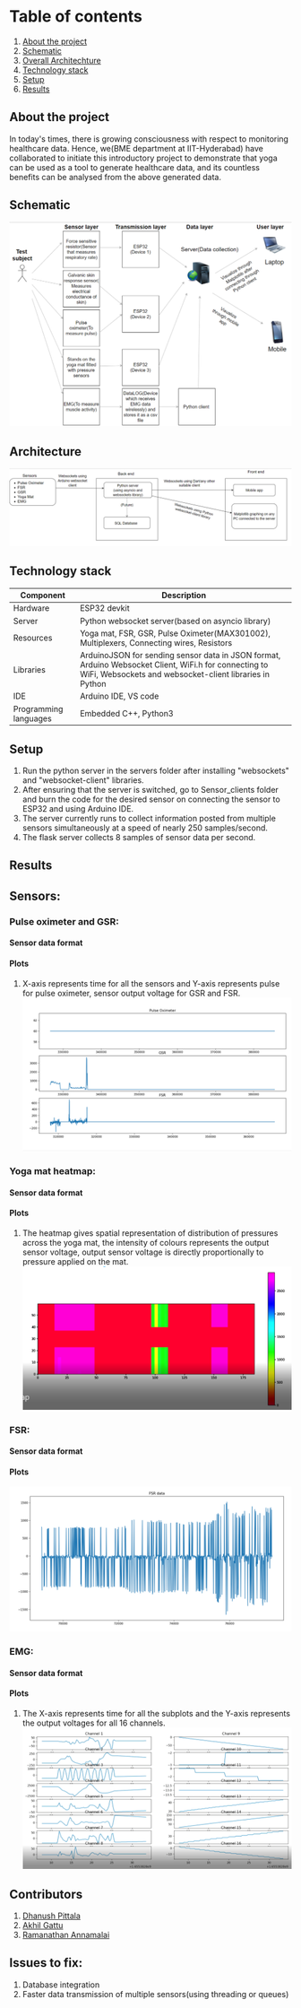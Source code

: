 
# Table of contents
1. [About the project](#about-the-project)
2. [Schematic](#schematic)
3. [Overall Architechture](#architecture)
4. [Technology stack](#technology-stack)
5. [Setup](#setup)
6. [Results](#results)


## About the project
In today's times, there is growing consciousness with respect to monitoring healthcare data. Hence, we(BME department at IIT-Hyderabad) have collaborated to initiate this introductory project to demonstrate that yoga can be used as a tool to generate healthcare data, and its countless benefits can be analysed from the above generated data.

## Schematic
![alt_text](https://github.com/akhilgattu02/Yoga_day_analytics/blob/main/schematics/schematic.png)

## Architecture
![alt_text](https://github.com/akhilgattu02/Yoga_day_analytics/blob/main/schematics/architecture.png)

## Technology stack
| Component             | Description                                                                                                                                                      |
|-----------------------|------------------------------------------------------------------------------------------------------------------------------------------------------------------|
| Hardware              | ESP32 devkit                                                                                                                                                     |
| Server                | Python websocket server(based on asyncio library)                                                                                                                |
| Resources             | Yoga mat, FSR, GSR, Pulse Oximeter(MAX301002), Multiplexers, Connecting wires, Resistors                                                                         |
| Libraries             | ArduinoJSON for sending sensor data in JSON format, Arduino Websocket Client, WiFi.h for connecting to WiFi, Websockets and websocket-client libraries in Python |
| IDE                   | Arduino IDE, VS code                                                                                                                                             |
| Programming languages | Embedded C++, Python3                                 
## Setup
1. Run the python server in the servers folder after installing "websockets" and "websocket-client" libraries.
2. After ensuring that the server is switched, go to Sensor_clients folder and burn the code for the desired sensor on connecting the sensor to ESP32 and using Arduino IDE.
3. The server currently runs to collect information posted from multiple sensors simultaneously at a speed of nearly 250 samples/second.
4. The flask server collects 8 samples of sensor data per second.
## Results
## Sensors:
### Pulse oximeter and GSR:
#### Sensor data format
#### Plots
1. X-axis represents time for all the sensors and Y-axis represents pulse for pulse oximeter, sensor output voltage for GSR and FSR.  
![alt text](https://github.com/akhilgattu02/Yoga_day_analytics/blob/main/pictures/Pulse_ox.png)
### Yoga mat heatmap:
#### Sensor data format
#### Plots
1. The heatmap gives spatial representation of distribution of pressures across the yoga mat, the intensity of colours represents the output sensor voltage, output sensor voltage is directly proportionally to pressure applied on the mat.
![alt_text](https://github.com/akhilgattu02/Yoga_day_analytics/blob/main/pictures/heatmap.png)
### FSR:
#### Sensor data format
#### Plots
![alt_text](https://github.com/akhilgattu02/Yoga_day_analytics/blob/main/pictures/fsr_plot.png)
### EMG:
#### Sensor data format
#### Plots
1. The X-axis represents time for all the subplots and the Y-axis represents the output voltages for all 16 channels.
![alt_text](https://github.com/akhilgattu02/Yoga_day_analytics/blob/main/pictures/emg.png)
## Contributors
1. [Dhanush Pittala](https://github.com/dhanushpittala11)
2. [Akhil Gattu](https://github.com/akhilgattu02)
3. [Ramanathan Annamalai](https://github.com/Ramanathan-Annamalai)
## Issues to fix:
1. Database integration
2. Faster data transmission of multiple sensors(using threading or queues)
